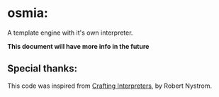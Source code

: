 # osmia:

A template engine with it's own interpreter.

**This document will have more info in the future**

## Special thanks:
This code was inspired from [Crafting Interpreters](https://craftinginterpreters.com/), by Robert Nystrom.

